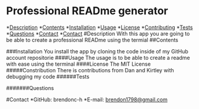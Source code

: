 # Professional READme generator
*[Description](#description)
*[Contents](#contents)
*[Installation](#installation)
*[Usage](#usage)
*[License](#license)
*[Contributing](#contributing)
*[Tests](#tests)
*[Questions](#questions)
*[Contact](#git)
*[Contact](#email)
#Description
With this app you are going to be able to create a professional READme using the termial
##Contents

###Installation
You install the app by cloning the code inside of my GitHub account repositorie
####Usage
The usage is to be able to create a readme with ease using the terminal 
####License
The MIT License
#####Constribution
There is contributions from Dan and Kirtley with debugging my code
######Tests

#######Questions


#Contact
*GitHub: brendonc-h
*E-mail: brendon1798@gmail.com